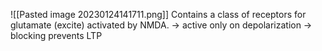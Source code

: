 ![[Pasted image 20230124141711.png]]
Contains a class of receptors for glutamate (excite) activated by NMDA.
→ active only on depolarization
→ blocking prevents LTP